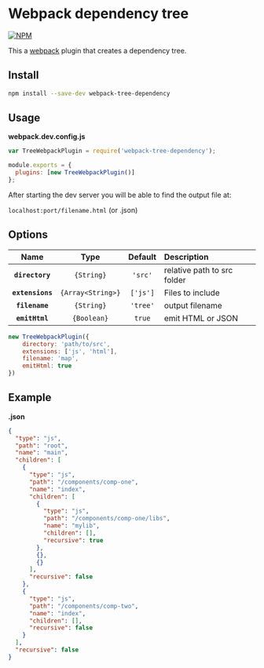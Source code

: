 # Webpack dependency tree

[![NPM](https://nodei.co/npm/webpack-tree-dependency.png?compact=true)](https://nodei.co/npm/webpack-tree-dependency/)

This a [webpack](https://webpack.js.org/) plugin that creates a dependency tree.

## Install

```bash
npm install --save-dev webpack-tree-dependency
```

## Usage

**webpack.dev.config.js**

```js
var TreeWebpackPlugin = require('webpack-tree-dependency');

module.exports = {
  plugins: [new TreeWebpackPlugin()]
};
```

After starting the dev server you will be able to find the output file at:

`localhost:port/filename.html` (or .json)

## Options

|Name|Type|Default|Description|
|:--:|:--:|:-----:|:----------|
|**`directory`**|`{String}`| `'src'`|relative path to src folder|
|**`extensions`**|`{Array<String>}`|`['js']`|Files to include|
|**`filename`**|`{String}`|`'tree'`|output filename|
|**`emitHtml`**|`{Boolean}`|`true`|emit HTML or JSON|


```js
new TreeWebpackPlugin({
    directory: 'path/to/src',
    extensions: ['js', 'html'],
    filename: 'map',
    emitHtml: true
})
```

## Example

**.json**

```json
{
  "type": "js",
  "path": "root",
  "name": "main",
  "children": [
    {
      "type": "js",
      "path": "/components/comp-one",
      "name": "index",
      "children": [
        {
          "type": "js",
          "path": "/components/comp-one/libs",
          "name": "mylib",
          "children": [],
          "recursive": true
        },
        {},
        {}
      ],
      "recursive": false
    },
    {
      "type": "js",
      "path": "/components/comp-two",
      "name": "index",
      "children": [],
      "recursive": false
    }
  ],
  "recursive": false
}
```
